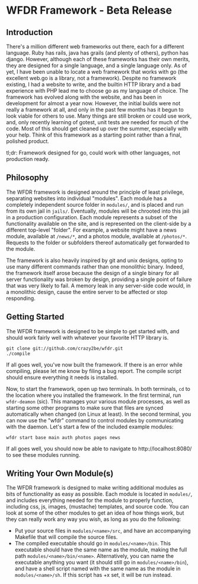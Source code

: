WFDR Framework - Beta Release
=============================

Introduction
------------
There's a million different web frameworks out there, each for a different language. Ruby has rails, java has grails (and plenty of others), python has django. However, although each of these frameworks has their own merits, they are designed for a single language, and a single language only. As of yet, I have been unable to locate a web framework that works with go (the excellent web.go is a library, not a framework). Despite no framework existing, I had a website to write, and the builtin HTTP library and a bad experience with PHP lead me to choose go as my language of choice. The framework has evolved along with the website, and has been in development for almost a year now. However, the initial builds were not really a framework at all, and only in the past few months has it begun to look viable for others to use. Many things are still broken or could use work, and, only recently learning of gotest, unit tests are needed for much of the code. Most of this should get cleaned up over the summer, especially with your help. Think of this framework as a starting point rather than a final, polished product.

tl;dr: Framework designed for go, could work with other languages, not production ready.

Philosophy
----------
The WFDR framework is designed around the principle of least privilege, separating websites into individual "modules". Each module has a completely independent source folder in `modules/`, and is placed and run from its own jail in `jails/`. Eventually, modules will be chrooted into this jail in a production configuration. Each module represents a subset of the functionality available on the site, and is represented on the client-side by a different top-level "folder". For example, a website might have a news module, available at `/news/*`, and a photos module, available at `/photos/*`. Requests to the folder or subfolders thereof automatically get forwarded to the module.

The framework is also heavily inspired by git and unix designs, opting to use many different commands rather than one monolithic binary. Indeed, the framework itself arose because the design of a single binary for all server functionality was broken by design, providing a single point of failure that was very likely to fail. A memory leak in any server-side code would, in a monolithic design, cause the entire server to be affected or stop responding.

Getting Started
---------------
The WFDR framework is designed to be simple to get started with, and should work fairly well with whatever your favorite HTTP library is.

    git clone git://github.com/crazy2be/wfdr.git
    ./compile

If all goes well, you've now built the framework. If there is an error while compiling, please let me know by filing a bug report. The compile script should ensure everything it needs is installed.

Now, to start the framework, open up two terminals. In both terminals, `cd` to the location where you installed the framework. In the first terminal, run `wfdr-deamon` (sic). This manages your various module processes, as well as starting some other programs to make sure that files are synced automatically when changed (on Linux at least). In the second terminal, you can now use the "wfdr" command to control modules by communicating with the daemon. Let's start a few of the included example modules:

    wfdr start base main auth photos pages news

If all goes well, you should now be able to navigate to http://localhost:8080/ to see these modules running.

Writing Your Own Module(s)
--------------------------
The WFDR framework is designed to make writing additional modules as bits of functionality as easy as possible. Each module is located in `modules/`, and includes everything needed for the module to properly function, including css, js, images, (mustache) templates, and source code. You can look at some of the other modules to get an idea of how things work, but they can really work any way you wish, as long as you do the following:
 - Put your source files in `modules/<name>/src`, and have an accompanying Makefile that will compile the source files.
 - The compiled executable should go in `modules/<name>/bin`. This executable should have the same name as the module, making the full path `modules/<name>/bin/<name>`. Alternatively, you can name the executable anything you want (it should still go in `modules/<name>/bin`), and have a shell script named with the same name as the module in `modules/<name>/sh`. If this script has +x set, it will be run instead.
